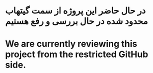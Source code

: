 # در حال حاضر این پروژه از سمت گیتهاب محدود شده در حال بررسی و رفع هستیم 
# We are currently reviewing this project from the restricted GitHub side.
